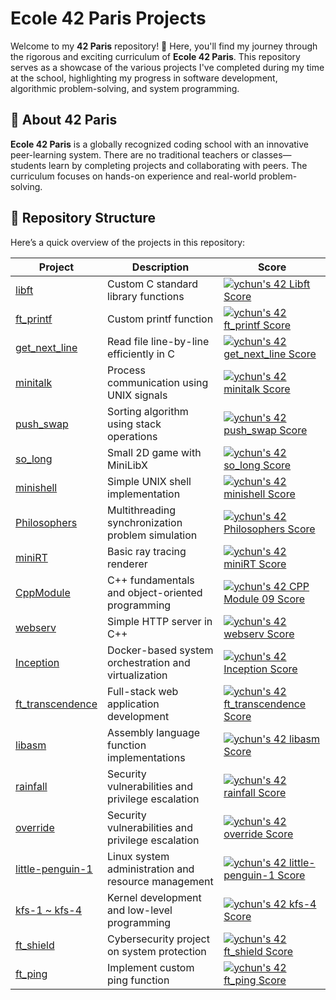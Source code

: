 # Ecole 42 Paris Projects

Welcome to my **42 Paris** repository! 🚀 Here, you'll find my journey through the rigorous and exciting curriculum of **Ecole 42 Paris**. This repository serves as a showcase of the various projects I've completed during my time at the school, highlighting my progress in software development, algorithmic problem-solving, and system programming.

## 📌 About 42 Paris
**Ecole 42 Paris** is a globally recognized coding school with an innovative peer-learning system. There are no traditional teachers or classes—students learn by completing projects and collaborating with peers. The curriculum focuses on hands-on experience and real-world problem-solving.

## 📂 Repository Structure
Here’s a quick overview of the projects in this repository:

| Project | Description | Score |
|---------|------------|--------|
| [libft](https://github.com/PfClaKr/Ecole42Paris_libft) | Custom C standard library functions |[![ychun's 42 Libft Score](https://badge.nimon.fr/api/v2/cm4c6n3in2556301l6e8a42d8t/project/2414638)](https://github.com/Nimon77/badge42)|
| [ft_printf](https://github.com/PfClaKr/Ecole42Paris_ftprintf) | Custom printf function |[![ychun's 42 ft_printf Score](https://badge.nimon.fr/api/v2/cm4c6n3in2556301l6e8a42d8t/project/2429273)](https://github.com/Nimon77/badge42)|
| [get_next_line](https://github.com/PfClaKr/Ecole42Paris_GNL) | Read file line-by-line efficiently in C |[![ychun's 42 get_next_line Score](https://badge.nimon.fr/api/v2/cm4c6n3in2556301l6e8a42d8t/project/2429274)](https://github.com/Nimon77/badge42)|
| [minitalk](https://github.com/PfClaKr/Ecole42Paris_minitalk) | Process communication using UNIX signals |[![ychun's 42 minitalk Score](https://badge.nimon.fr/api/v2/cm4c6n3in2556301l6e8a42d8t/project/2610319)](https://github.com/Nimon77/badge42)|
| [push_swap](https://github.com/PfClaKr/Ecole42Paris_PushSwap) | Sorting algorithm using stack operations |[![ychun's 42 push_swap Score](https://badge.nimon.fr/api/v2/cm4c6n3in2556301l6e8a42d8t/project/2610320)](https://github.com/Nimon77/badge42)|
| [so_long](https://github.com/PfClaKr/Ecole42Paris_Solong) | Small 2D game with MiniLibX |[![ychun's 42 so_long Score](https://badge.nimon.fr/api/v2/cm4c6n3in2556301l6e8a42d8t/project/2860734)](https://github.com/Nimon77/badge42)|
| [minishell](https://github.com/PfClaKr/Ecole42Paris_minishell) | Simple UNIX shell implementation |[![ychun's 42 minishell Score](https://badge.nimon.fr/api/v2/cm4c6n3in2556301l6e8a42d8t/project/2926845)](https://github.com/Nimon77/badge42)|
| [Philosophers](https://github.com/PfClaKr/Ecole42Paris_Philosophers) | Multithreading synchronization problem simulation |[![ychun's 42 Philosophers Score](https://badge.nimon.fr/api/v2/cm4c6n3in2556301l6e8a42d8t/project/2911277)](https://github.com/Nimon77/badge42)|
| [miniRT](https://github.com/PfClaKr/Ecole42Paris_miniRT) | Basic ray tracing renderer |[![ychun's 42 miniRT Score](https://badge.nimon.fr/api/v2/cm4c6n3in2556301l6e8a42d8t/project/3095912)](https://github.com/Nimon77/badge42)|
| [CppModule](https://github.com/PfClaKr/Ecole42Paris_CppModule) | C++ fundamentals and object-oriented programming |[![ychun's 42 CPP Module 09 Score](https://badge.nimon.fr/api/v2/cm4c6n3in2556301l6e8a42d8t/project/3337624)](https://github.com/Nimon77/badge42)|
| [webserv](https://github.com/PfClaKr/Ecole42Paris_Webserv) |Simple HTTP server in C++ |[![ychun's 42 webserv Score](https://badge.nimon.fr/api/v2/cm4c6n3in2556301l6e8a42d8t/project/3355626)](https://github.com/Nimon77/badge42)|
| [Inception](https://github.com/PfClaKr/Ecole42Paris_Inception) | Docker-based system orchestration and virtualization |[![ychun's 42 Inception Score](https://badge.nimon.fr/api/v2/cm4c6n3in2556301l6e8a42d8t/project/3225531)](https://github.com/Nimon77/badge42)|
| [ft_transcendence](https://github.com/PfClaKr/Ecole42Paris_transcendence) | Full-stack web application development |[![ychun's 42 ft_transcendence Score](https://badge.nimon.fr/api/v2/cm4c6n3in2556301l6e8a42d8t/project/3510960)](https://github.com/Nimon77/badge42)|
| [libasm](https://github.com/PfClaKr/Ecole42Paris_libasm) | Assembly language function implementations |[![ychun's 42 libasm Score](https://badge.nimon.fr/api/v2/cm4c6n3in2556301l6e8a42d8t/project/3791250)](https://github.com/Nimon77/badge42)|
| [rainfall](https://github.com/PfClaKr/Ecole42Paris_Rainfall) | Security vulnerabilities and privilege escalation |[![ychun's 42 rainfall Score](https://badge.nimon.fr/api/v2/cm4c6n3in2556301l6e8a42d8t/project/4041270)](https://github.com/Nimon77/badge42)|
| [override](https://github.com/PfClaKr/Ecole42Paris_Override) | Security vulnerabilities and privilege escalation |[![ychun's 42 override Score](https://badge.nimon.fr/api/v2/cm4c6n3in2556301l6e8a42d8t/project/4044875)](https://github.com/Nimon77/badge42)|
| [little-penguin-1](https://github.com/PfClaKr/Ecole42Paris_LittlePenguin) | Linux system administration and resource management |[![ychun's 42 little-penguin-1 Score](https://badge.nimon.fr/api/v2/cm4c6n3in2556301l6e8a42d8t/project/3620004)](https://github.com/Nimon77/badge42)|
| [kfs-1 ~ kfs-4](https://github.com/PfClaKr/Ecole42Paris_KFS) | Kernel development and low-level programming |[![ychun's 42 kfs-4 Score](https://badge.nimon.fr/api/v2/cm4c6n3in2556301l6e8a42d8t/project/4036137)](https://github.com/Nimon77/badge42)|
| [ft_shield](https://github.com/PfClaKr/Ecole42Paris_ft_shield) | Cybersecurity project on system protection |[![ychun's 42 ft_shield Score](https://badge.nimon.fr/api/v2/cm4c6n3in2556301l6e8a42d8t/project/4136136)](https://github.com/Nimon77/badge42)|
|[ft_ping](https://github.com/PfClaKr/Ecole42Paris_ft_ping)|Implement custom ping function|[![ychun's 42 ft_ping Score](https://badge.nimon.fr/api/v2/cm4c6n3in2556301l6e8a42d8t/project/4258679)](https://github.com/Nimon77/badge42)|
